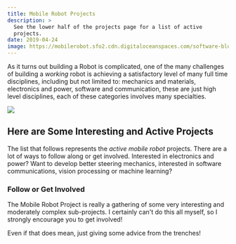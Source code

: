 ```yaml
---
title: Mobile Robot Projects
description: >
  See the lower half of the projects page for a list of active
  projects. 
date: 2019-04-24
image: https://mobilerobot.sfo2.cdn.digitaloceanspaces.com/software-block.png
---
```

As it turns out building a Robot is complicated, one of the many
challenges of building a _working_ robot is achieving a satisfactory
level of many full time disciplines, including but not limited to:
mechanics and materials, electronics and power, software and
communication, these are just high level disciplines, each of these
categories involves many specialties.
<!--more-->

<img src="https://docs.google.com/drawings/d/e/2PACX-1vQA8TH7jHmvj-K8aRIl2Fnh6AZ-uSIr881skaNI6OOgTf6PmCz7gDyQff49tgIHVmWneqv-tHKFa0Qy/pub?w=960&amp;h=540">


## Here are Some Interesting and Active Projects

The list that follows represents the _active mobile robot_ projects.
There are a lot of ways to follow along or get involved.  Interested
in electronics and power?  Want to develop better steering mechanics,
interested in software communications, vision processing or machine
learning? 

### Follow or Get Involved

The Mobile Robot Project is really a gathering of some very
interesting and moderately complex sub-projects.  I certainly can't do
this all myself, so I strongly encourage you to get involved!

Even if that does mean, just giving some advice from the trenches!


